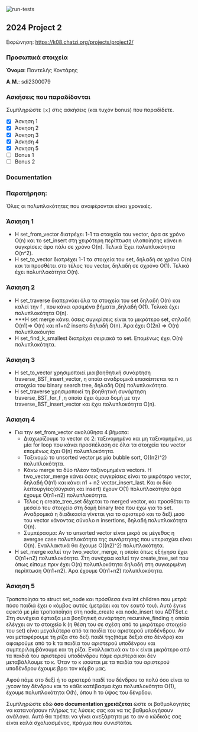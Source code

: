 ![run-tests](../../workflows/run-tests/badge.svg)

## 2024 Project 2

Εκφώνηση: https://k08.chatzi.org/projects/project2/


### Προσωπικά στοιχεία

__Όνομα__: Παντελής Κοντάρης

__Α.Μ.__: sdi2300079

### Ασκήσεις που παραδίδονται

Συμπληρώστε `[x]` στις ασκήσεις (και τυχόν bonus) που παραδίδετε.

- [x] Άσκηση 1
- [x] Άσκηση 2
- [x] Άσκηση 3
- [x] Άσκηση 4
- [x] Άσκηση 5
- [ ] Bonus 1
- [ ] Bonus 2

### Documentation

### Παρατήρηση: 

Όλες οι πολυπλοκότητες που αναφέρονται είναι χρονικές.

### Άσκηση 1

- Η set_from_vector διατρέχει 1-1 τα στοιχεία του vector, άρα σε χρόνο O(n) και το set_insert στη χειρότερη περίπτωση υλοποίησης κάνει n συγκρίσεις άρα πάλι σε χρόνο O(n). Τελικά Έχει πολυπλοκότητα O(n^2).
- H set_to_vector διατρέχει 1-1 τα στοιχεία του set, δηλαδή σε χρόνο O(n) και τα προσθέτει στο τέλος του vector, δηλαδή σε σχρόνο O(1). Τελικά έχει πολυπλοκότητα O(n).

### Άσκηση 2

- Η set_traverse διαπερνάει όλα τα στοιχεία του set δηλαδή O(n) και καλεί την f , που κάνει ορσιμένα βήματα ,δηλαδή O(1). Τελικά έχει πολυπλοκότητα O(n).
- ***Η set merge κάνει όσεις συγκρίσεις είναι το μικρότερο set, σηλαδή O(n1)=> O(n) και n1+n2 inserts δηλαδή O(n). Άρα έχει O(2n) => O(n) πολυπλοκόυητα
- Η set_find_k_smallest διατρέχει σειριακά το set. Επομένως έχει O(n) πολυπλοκότητα.

### Άσκηση 3

- Η set_to_vector χρησιμοποιεί μια βοηθητική συνάρτηση traverse_BST_insert_vector, η οποία αναδρομικά επισκέπτεται τα n στοιχεία του binary search tree, δηλαδή O(n) πολυπλοκότητα.
- Η set_traverse χρησιμοποιεί τη βοηθητική συνάρτηση traverse_BST_for_f ,η οποία έχει όμοια δομή με την traverse_BST_insert_vector και έχει πολυπλοκότητα O(n).

### Άσκηση 4

- Για την set_from_vector ακολύθησα 4 βήματα:
    - Διαχωρίζουμε το vector σε 2: ταξινομημένο και μη ταξινομημένο, με μία for loop που κάνει προσπέλαση σε όλα τα στοιχεία του vector επομένως έχει O(n) πολυπλοκότητα.
    - Ταξινομώ το unsorted vector με μία bubble sort, O((n2)^2) πολυπλοκότητα.
    - Κάνω merge τα δύο πλέον ταξινομημένα vectors. Η two_vector_merge κάνει όσεις συγκρίσεις είναι το μικρότερο vector, δηλαδή O(n1) και κάνει n1 + n2 vector_insert_last. Και οι δύο λειτουργίες(σύγριση και insert) έχουν O(1) πολυπλοκότητα άρα έχουμε O(n1+n2) πολυπλοκότητα.
    - Τέλος η create_tree_set δέχεται το merged vector, και προσθέτει το μεσαίο του στοιχείο στη δομή binary tree που έχω για το set. Αναδρομικά η διαδικασία γίνεται για το αριστερό και το δεξί μισό του vector κάνοντας σύνολο n insertions, δηλαδή πολυπλοκότητα O(n).
    - Συμπέρασμα: Αν το unsorted vector είναι μικρό σε μέγεθος η avergae case πολυπλοκότητα της συνάρτησης που υπερισχύει είναι O(n). Εναλλακτικά θα έχουμε O((n2)^2) πολυπλοκότητα.
- Η set_merge καλεί την two_vector_merge, η οποία όπως εξήγησα έχει O(n1+n2) πολυπλοκότητα. Στη συνέχεια καλεί την create_tree_set που όπως είπαμε πριν έχει O(n) πολυπλοκότητα δηλαδή στη συγκεριμένη περίπτωση O(n1+n2). Άρα έχουμε O(n1+n2) πολυπλοκότητα.

### Άσκηση 5

Τροποποίησα το struct set_node και πρόσθεσα ένα int children που μετρά πόσο παιδιά έχει ο κόμβος αυτός (μετράει και τον εαυτό του). Αυτό έγινε εφικτό με μία τροποποίηση στη node_create και node_insert του ADTSet.c
Στη συνέχεια έφτιαξα μια βοηθητική συνάρτηση recursive_finding η οποία ελέγχει αν το στοιχείο k (η θέση του σε σχέση από το μικρότερο στοιχείο του set) είναι μεγαλύτερο από τα παιδία του αριστερού υποδένδρου. Αν ναι μεταφέρουμε τη ρίζα στο δεξι παιδί της(πάμε δεξιά στο δένδρο) και αφαιρούμε από το k τα παιδία του αριστερού υποδένρου και συμπεριλαμβάνουμε και τη ρίζα.
Εναλλακτικά αν to κ είναι μικρότερο από τα παιδιά του αριστερού υποδένδρου πάμε αριστερά και δεν μεταβάλλουμε το κ. Όταν το κ ισούται με τα παιδία του αριστερού υποδένδρου έχουμε βρει τον κόμβο μας.

Αφού πάμε στο δεξί ή το αριστερό παιδί του δένδρου το πολύ όσο είναι το ;ycow toy δένδρου και το κάθε κατέβασμα έχει πολυπλοκότητα O(1), έχουμε πολυπλοκότητα O(h), όπου h το ύψος του δένρδου.

Συμπληρώστε εδώ __όσο documentation χρειάζεται__ ώστε οι βαθμολογητές να
κατανοήσουν πλήρως τις λύσεις σας και να τις βαθμολογήσουν ανάλογα. Αυτό θα
πρέπει να γίνει ανεξάρτητα με το αν ο κώδικάς σας είναι καλά σχολιασμένος,
πράγμα που συνιστάται.
